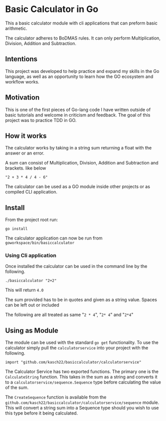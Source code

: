 # Basic Calculator in Go

This a basic calculator module with cli applications that can preform basic arithmetic.

The calculator adheres to BoDMAS rules. It can only perform Multiplication, Division, Addition and Subtraction.

## Intentions

This project was developed to help practice and expand my skills in the Go language, as well as an opportunity to learn how the GO ecosystem and workflow works.


## Motivation

This is one of the first pieces of Go-lang code I have written outside of basic tutorials and welcome in criticism and feedback. The goal of this project was to practice TDD in GO.
 

## How it works

The calculator works by taking in a string sum returning a float with the answer or an error.

A sum can consist of Multiplication, Division, Addition and Subtraction and brackets. like below

`"2 + 3 * 4 / 4 - 6"`

The calculator can be used as a GO module inside other projects or as compiled CLI application.


## Install 

From the project root run:

`go install`

The calculator application can now be run from `goworkspace/bin/basiccalculator`


### Using Cli application

Once installed the calculator can be used in the command line by the following.

`./basiccalculator "2+2"`

This will return `4.0`

The sum provided has to be in quotes and given as a string value. Spaces can be left out or included

The following are all treated as same "`2 * 4`", "`2* 4`" and "`2*4`"

## Using as Module

The module can be used with the standard `go get` functionality. To use the calculator simply pull the `calculatorservice` into your project with the following.

```import "github.com/kasch22/basiccalculator/calculatorservice"```

The Calculator Service has two exported functions. The primary one is the `CalculateString` function. This takes in the sum as a string and converts it to a `calculatorservice/sequence.Sequence` type before calculating the value of the sum.

The `CreateSequence` function is available from the `github.com/kasch22/basiccalculator/calculatorservice/sequence` module. This will convert a string sum into a Sequence type should you wish to use this type before it being calculated.
